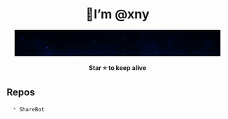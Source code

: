 

<h1 align="center">👋I’m @xny</h1>
<p align="center"><img src="standard (3).gif" alt="animated" /></p>

<p align='center'><b>Star ⭐ to keep alive</b><br></p>

## Repos
```js
  * ShareBot
```
